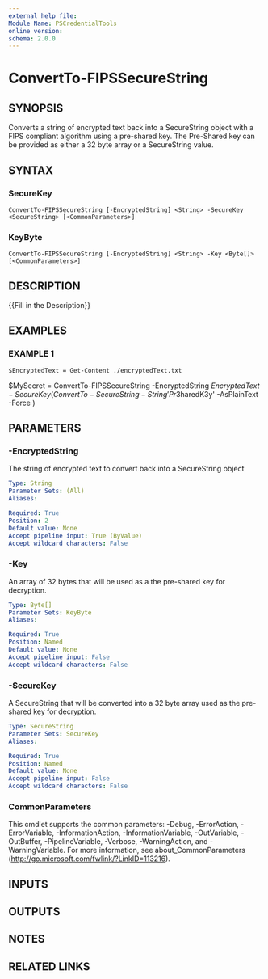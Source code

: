 ```yaml
---
external help file:
Module Name: PSCredentialTools
online version:
schema: 2.0.0
---
```


# ConvertTo-FIPSSecureString

## SYNOPSIS
Converts a string of encrypted text back into a SecureString object with a FIPS compliant algorithm using a pre-shared key.
The Pre-Shared key can be provided as either a 32 byte array or a SecureString value.

## SYNTAX

### SecureKey
```
ConvertTo-FIPSSecureString [-EncryptedString] <String> -SecureKey <SecureString> [<CommonParameters>]
```

### KeyByte
```
ConvertTo-FIPSSecureString [-EncryptedString] <String> -Key <Byte[]> [<CommonParameters>]
```

## DESCRIPTION
{{Fill in the Description}}

## EXAMPLES

### EXAMPLE 1
```
$EncryptedText = Get-Content ./encryptedText.txt
```

$MySecret = ConvertTo-FIPSSecureString -EncryptedString $EncryptedText -SecureKey ( ConvertTo-SecureString -String 'Pr3$haredK3y' -AsPlainText -Force )

## PARAMETERS

### -EncryptedString
The string of encrypted text to convert back into a SecureString object

```yaml
Type: String
Parameter Sets: (All)
Aliases:

Required: True
Position: 2
Default value: None
Accept pipeline input: True (ByValue)
Accept wildcard characters: False
```

### -Key
An array of 32 bytes that will be used as a the pre-shared key for decryption.

```yaml
Type: Byte[]
Parameter Sets: KeyByte
Aliases:

Required: True
Position: Named
Default value: None
Accept pipeline input: False
Accept wildcard characters: False
```

### -SecureKey
A SecureString that will be converted into a 32 byte array used as the pre-shared key for decryption.

```yaml
Type: SecureString
Parameter Sets: SecureKey
Aliases:

Required: True
Position: Named
Default value: None
Accept pipeline input: False
Accept wildcard characters: False
```

### CommonParameters
This cmdlet supports the common parameters: -Debug, -ErrorAction, -ErrorVariable, -InformationAction, -InformationVariable, -OutVariable, -OutBuffer, -PipelineVariable, -Verbose, -WarningAction, and -WarningVariable.
For more information, see about_CommonParameters (http://go.microsoft.com/fwlink/?LinkID=113216).

## INPUTS

## OUTPUTS

## NOTES

## RELATED LINKS
